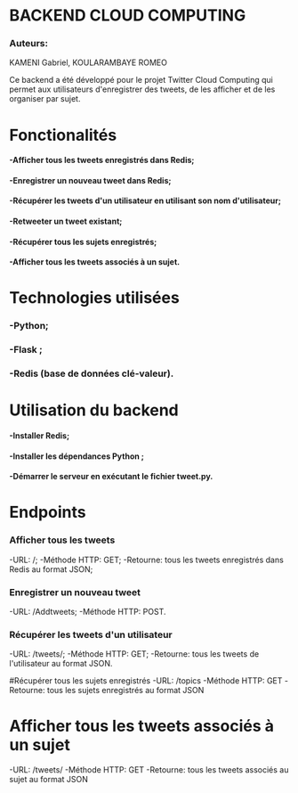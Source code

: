 # BACKEND CLOUD COMPUTING

### Auteurs:
KAMENI Gabriel, KOULARAMBAYE ROMEO

Ce backend a été développé pour le projet Twitter Cloud Computing qui permet aux utilisateurs d'enregistrer des tweets, de les afficher et de les organiser par sujet.

# Fonctionalités
#### -Afficher tous les tweets enregistrés dans Redis;
#### -Enregistrer un nouveau tweet dans Redis;
#### -Récupérer les tweets d'un utilisateur en utilisant son nom d'utilisateur;
#### -Retweeter un tweet existant;
#### -Récupérer tous les sujets enregistrés;
#### -Afficher tous les tweets associés à un sujet.

# Technologies utilisées
### -Python;
### -Flask ;
### -Redis (base de données clé-valeur).

# Utilisation du backend
#### -Installer Redis;
#### -Installer les dépendances Python ;
#### -Démarrer le serveur en exécutant le fichier tweet.py.

# Endpoints
### Afficher tous les tweets
-URL: /;
-Méthode HTTP: GET;
-Retourne: tous les tweets enregistrés dans Redis au format JSON;

### Enregistrer un nouveau tweet
-URL: /Addtweets;
-Méthode HTTP: POST.

### Récupérer les tweets d'un utilisateur
-URL: /tweets/<username>;
-Méthode HTTP: GET;
-Retourne: tous les tweets de l'utilisateur au format JSON.
  
#Récupérer tous les sujets enregistrés
-URL: /topics
-Méthode HTTP: GET
-Retourne: tous les sujets enregistrés au format JSON

  # Afficher tous les tweets associés à un sujet
-URL: /tweets/<topic>
-Méthode HTTP: GET
-Retourne: tous les tweets associés au sujet au format JSON
   
  
